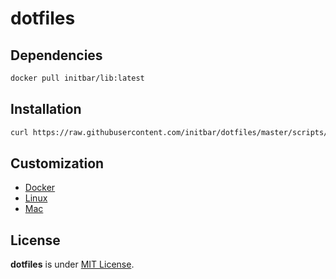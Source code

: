 # dotfiles

## Dependencies

```bash
docker pull initbar/lib:latest
```

## Installation

```bash
curl https://raw.githubusercontent.com/initbar/dotfiles/master/scripts/install.sh | bash
```

## Customization

- [Docker](https://raw.githubusercontent.com/initbar/dotfiles/master/scripts/customizations/docker.sh)
- [Linux](https://raw.githubusercontent.com/initbar/dotfiles/master/scripts/customizations/linux.sh)
- [Mac](https://raw.githubusercontent.com/initbar/dotfiles/master/scripts/customizations/mac.sh)

## License

**dotfiles** is under [MIT License](./LICENSE).
